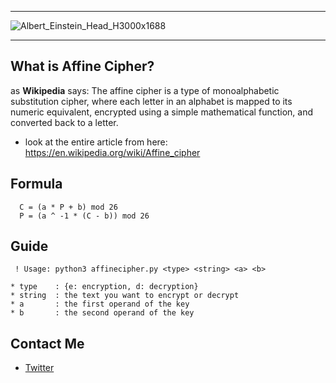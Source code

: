 ------------------
![Albert_Einstein_Head_H3000x1688](https://user-images.githubusercontent.com/49293816/188544854-5ad5a6a8-38df-4cc7-9840-f012a24bc445.jpg)

------------------
## What is Affine Cipher?

as **Wikipedia** says: The affine cipher is a type of monoalphabetic substitution cipher, where each letter in an alphabet is mapped to its numeric equivalent, encrypted using a simple mathematical function, and converted back to a letter.
* look at the entire article from here: https://en.wikipedia.org/wiki/Affine_cipher
## Formula

```
  C = (a * P + b) mod 26
  P = (a ^ -1 * (C - b)) mod 26
```
## Guide
```
 ! Usage: python3 affinecipher.py <type> <string> <a> <b>
  
* type    : {e: encryption, d: decryption}
* string  : the text you want to encrypt or decrypt
* a       : the first operand of the key
* b       : the second operand of the key
```
  
## Contact Me

* [Twitter][_1]

[_1]: https://twitter.com/amait0u
